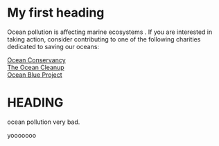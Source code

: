 <html>

<head>
<title> Ocean Pollution </title>
</head>

<h1>My first heading</h1>

<body>

<p>Ocean pollution is affecting marine ecosystems . If you are interested in taking action, consider contributing to one of the following charities dedicated to saving our oceans:</p>
<a href="https://oceanconservancy.org">Ocean Conservancy</a>
<br>
<a href="https://theoceancleanup.com/">The Ocean Cleanup</a>
<br>
<a href="https://oceanblueproject.org/">Ocean Blue Project</a>

</body>

<body> 
<h1> HEADING </h1>
<p> ocean pollution very bad. </p>
<p> yooooooo </p>
</body>

</html>